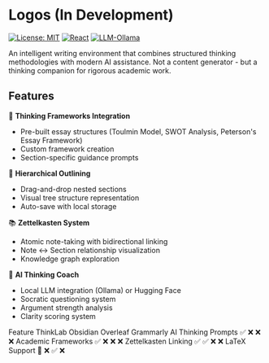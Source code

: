 # Logos (In Development)

[![License: MIT](https://img.shields.io/badge/License-MIT-yellow.svg)](https://opensource.org/licenses/MIT)
[![React](https://img.shields.io/badge/React-18.2.0-blue)](https://react.dev/)
[![LLM-Ollama](https://img.shields.io/badge/LLM-Ollama-orange)](https://ollama.ai/)

An intelligent writing environment that combines structured thinking methodologies with modern AI assistance. Not a content generator - but a thinking companion for rigorous academic work.

## Features

🧠 **Thinking Frameworks Integration**
- Pre-built essay structures (Toulmin Model, SWOT Analysis, Peterson's Essay Framework)
- Custom framework creation
- Section-specific guidance prompts

🌳 **Hierarchical Outlining**
- Drag-and-drop nested sections
- Visual tree structure representation
- Auto-save with local storage

📚 **Zettelkasten System**
- Atomic note-taking with bidirectional linking
- Note ↔ Section relationship visualization
- Knowledge graph exploration

🤖 **AI Thinking Coach**
- Local LLM integration (Ollama) or Hugging Face
- Socratic questioning system
- Argument strength analysis
- Clarity scoring system


Feature	ThinkLab	Obsidian	Overleaf	Grammarly
AI Thinking Prompts	✅	❌	❌	❌
Academic Frameworks	✅	❌	❌	❌
Zettelkasten Linking	✅	✅	❌	❌
LaTeX Support	🚧	❌	✅	❌

